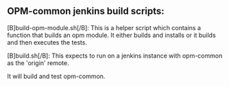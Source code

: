OPM-common jenkins build scripts:
--------------------------------

[B]build-opm-module.sh[/B]:
This is a helper script which contains a function that builds an opm module.
It either builds and installs or it builds and then executes the tests.

[B]build.sh[/B]:
This expects to run on a jenkins instance with opm-common as the 'origin' remote.

It will build and test opm-common.
